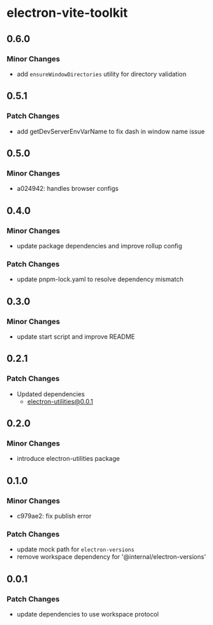 # electron-vite-toolkit

## 0.6.0

### Minor Changes

- add `ensureWindowDirectories` utility for directory validation

## 0.5.1

### Patch Changes

- add getDevServerEnvVarName to fix dash in window name issue

## 0.5.0

### Minor Changes

- a024942: handles browser configs

## 0.4.0

### Minor Changes

- update package dependencies and improve rollup config

### Patch Changes

- update pnpm-lock.yaml to resolve dependency mismatch

## 0.3.0

### Minor Changes

- update start script and improve README

## 0.2.1

### Patch Changes

- Updated dependencies
  - electron-utilities@0.0.1

## 0.2.0

### Minor Changes

- introduce electron-utilities package

## 0.1.0

### Minor Changes

- c979ae2: fix publish error

### Patch Changes

- update mock path for `electron-versions`
- remove workspace dependency for '@internal/electron-versions'

## 0.0.1

### Patch Changes

- update dependencies to use workspace protocol
